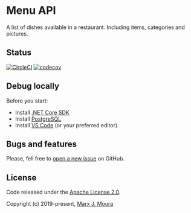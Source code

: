 # Menu API

A list of dishes available in a restaurant. Including items, categories and pictures.

## Status

[![CircleCI](https://circleci.com/gh/storefront-community/menu-api.svg?style=shield)](https://circleci.com/gh/storefront-community/menu-api)
[![codecov](https://codecov.io/gh/storefront-community/menu-api/branch/master/graph/badge.svg)](https://codecov.io/gh/storefront-community/menu-api)

## Debug locally

Before you start:

- Install [.NET Core SDK](https://dotnet.microsoft.com/)
- Install [PostgreSQL](https://www.postgresql.org/)
- Install [VS Code](https://code.visualstudio.com/) (or your preferred editor)

## Bugs and features

Please, fell free to [open a new issue](https://github.com/storefront-community/menu-api/issues) on GitHub.

## License

Code released under the [Apache License 2.0](https://github.com/storefront-community/menu-api/blob/master/LICENSE).  

Copyright (c) 2019-present, [Marx J. Moura](https://github.com/marxjmoura)
